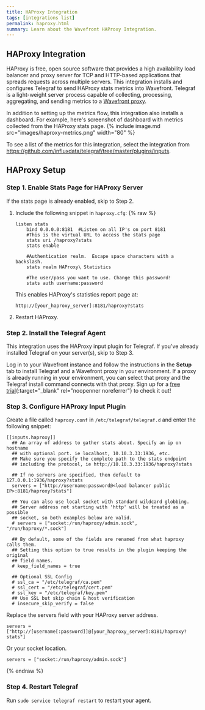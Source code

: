 ```yaml
---
title: HAProxy Integration
tags: [integrations list]
permalink: haproxy.html
summary: Learn about the Wavefront HAProxy Integration.
---
```

## HAProxy Integration

HAProxy is free, open source software that provides a high availability load balancer and proxy server for TCP and HTTP-based applications that spreads requests across multiple servers.  This integration installs and configures Telegraf to send HAProxy stats metrics into Wavefront. Telegraf is a light-weight server process capable of collecting, processing, aggregating, and sending metrics to a [Wavefront proxy](https://docs.wavefront.com/proxies.html).

In addition to setting up the metrics flow, this integration also installs a dashboard. For example, here's screenshot of dashboard with metrics collected from the HAProxy stats page.
{% include image.md src="images/haproxy-metrics.png" width="80" %}



To see a list of the metrics for this integration, select the integration from <https://github.com/influxdata/telegraf/tree/master/plugins/inputs>.
## HAProxy Setup



### Step 1. Enable Stats Page for HAProxy Server

If the stats page is already enabled, skip to Step 2.

1. Include the following snippet in `haproxy.cfg`:
{% raw %}
    ```
    listen stats
        bind 0.0.0.0:8181  #Listen on all IP's on port 8181
        #This is the virtual URL to access the stats page
        stats uri /haproxy?stats
        stats enable

        #Authentication realm.  Escape space characters with a backslash.
        stats realm HAProxy\ Statistics

        #The user/pass you want to use. Change this password!
        stats auth username:password
    ```

    This enables HAProxy's statistics report page at:

    ```
    http://[your_haproxy_server]:8181/haproxy?stats
    ```
    
1. Restart HAProxy.
 
### Step 2. Install the Telegraf Agent

This integration uses the HAProxy input plugin for Telegraf. If you've already installed Telegraf on your server(s), skip to Step 3.

Log in to your Wavefront instance and follow the instructions in the **Setup** tab to install Telegraf and a Wavefront proxy in your environment. If a proxy is already running in your environment, you can select that proxy and the Telegraf install command connects with that proxy. Sign up for a [free trial](http://wavefront.com/sign-up/?utm_source=docs.vmware.com&utm_medium=referral&utm_campaign=docs-front-page){:target="_blank" rel="noopenner noreferrer"} to check it out!

### Step 3. Configure HAProxy Input Plugin

Create a file called `haproxy.conf` in `/etc/telegraf/telegraf.d` and enter the following snippet:

```
[[inputs.haproxy]]
  ## An array of address to gather stats about. Specify an ip on hostname
  ## with optional port. ie localhost, 10.10.3.33:1936, etc.
  ## Make sure you specify the complete path to the stats endpoint
  ## including the protocol, ie http://10.10.3.33:1936/haproxy?stats

  ## If no servers are specified, then default to 127.0.0.1:1936/haproxy?stats
  servers = ["http://username:password@<load balancer public IP>:8181/haproxy?stats"]

  ## You can also use local socket with standard wildcard globbing.
  ## Server address not starting with 'http' will be treated as a possible
  ## socket, so both examples below are valid.
  # servers = ["socket:/run/haproxy/admin.sock", "/run/haproxy/*.sock"]

  ## By default, some of the fields are renamed from what haproxy calls them.
  ## Setting this option to true results in the plugin keeping the original
  ## field names.
  # keep_field_names = true

  ## Optional SSL Config
  # ssl_ca = "/etc/telegraf/ca.pem"
  # ssl_cert = "/etc/telegraf/cert.pem"
  # ssl_key = "/etc/telegraf/key.pem"
  ## Use SSL but skip chain & host verification
  # insecure_skip_verify = false
```

Replace the servers field with your HAProxy server address.

```
servers = ["http://[username[:password]]@[your_haproxy_server]:8181/haproxy?stats"]
```

Or your socket location.
```
servers = ["socket:/run/haproxy/admin.sock"]
```
{% endraw %}

### Step 4. Restart Telegraf

Run `sudo service telegraf restart` to restart your agent.
